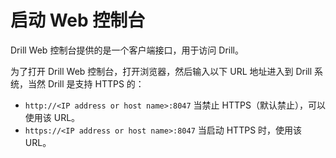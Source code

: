 # 启动 Web 控制台

Drill Web 控制台提供的是一个客户端接口，用于访问 Drill。

为了打开 Drill Web 控制台，打开浏览器，然后输入以下 URL 地址进入到 Drill 系统，当然 Drill 是支持 HTTPS 的：
  * ``` http://<IP address or host name>:8047 ``` 当禁止 HTTPS（默认禁止），可以使用该 URL。
  * ``` https://<IP address or host name>:8047 ``` 当启动 HTTPS 时，使用该 URL。
